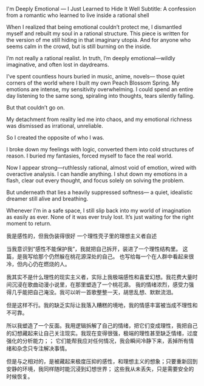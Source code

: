 I'm Deeply Emotional — I Just Learned to Hide It Well
Subtitle: A confession from a romantic who learned to live inside a rational shell

When I realized that being emotional couldn’t protect me,
I dismantled myself and rebuilt my soul in a rational structure.
This piece is written for the version of me still hiding in that imaginary utopia.
And for anyone who seems calm in the crowd,
but is still burning on the inside.

I’m not really a rational realist.
In truth, I’m deeply emotional—wildly imaginative, and often lost in daydreams.

I’ve spent countless hours buried in music, anime, novels—
those quiet corners of the world where I built my own Peach Blossom Spring.
My emotions are intense, my sensitivity overwhelming.
I could spend an entire day listening to the same song,
spiraling into thoughts, tears silently falling.

But that couldn’t go on.

My detachment from reality led me into chaos,
and my emotional richness was dismissed as irrational, unreliable.

So I created the opposite of who I was.

I broke down my feelings with logic,
converted them into cold structures of reason.
I buried my fantasies, forced myself to face the real world.

Now I appear strong—ruthlessly rational,
almost void of emotion, wired with overactive analysis.
I can handle anything.
I shut down my emotions in a flash, clear out every thought,
and focus solely on solving the problem.

But underneath that lies a heavily suppressed softness—
a quiet, idealistic dreamer still alive and breathing.

Whenever I’m in a safe space,
I still slip back into my world of imagination as easily as ever.
None of it was ever truly lost.
It’s just waiting for the right moment to return.


我是感性的，但我伪装得很好
一个理性壳子里的理想主义者自述

当我意识到“感性不能保护我”，我就把自己拆开，装进了一个理性结构里。
这篇，是我写给那个仍然躲在桃花源深处的自己。
也写给每一个在人群中看起来很冷，但内心仍在燃烧的人。

我其实不是什么理性的现实主义者，实际上我极端感性和喜爱幻想。
​我花费大量时间沉浸在歌曲动漫小说里，在那里塑造了一个桃花源。
我的情绪浓烈，感受力强得几乎能把自己淹没。我可以听一首歌整整一天，胡思乱想、默默流泪。

​但是这样不行。
​我的缺乏实际让我落入糟糕的境地，我的情感丰富被当成不理性和不可靠。

​所以我塑造了一个反面。
​我用逻辑拆解了自己的情绪，把它们变成理性，我把自己的幻想藏起来让自己关注现实。
​我现在变得很强，极端的理性甚至缺乏情绪，过度强化的分析能力；；
它们能帮我应对任何情况，我会瞬间冷静下来，丢掉所有情绪和杂念只专注解决事情。

但是与之相对的，是被藏起来极度压抑的感性，和理想主义的想象；
​只要重新回到安静的环境，我同样随时能沉浸到幻想世界；
这些我从未丢失，只是需要安全的时候恢复。
